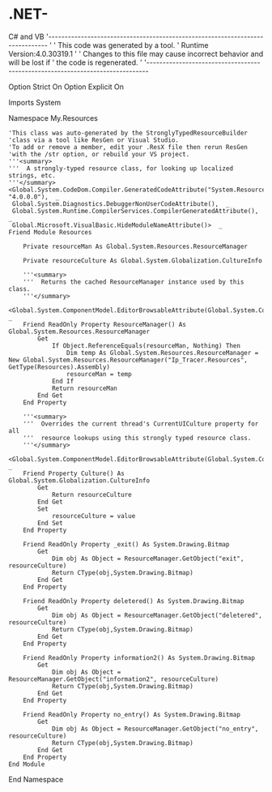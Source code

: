 # .NET-
C# and VB 
'------------------------------------------------------------------------------
' <auto-generated>
'     This code was generated by a tool.
'     Runtime Version:4.0.30319.1
'
'     Changes to this file may cause incorrect behavior and will be lost if
'     the code is regenerated.
' </auto-generated>
'------------------------------------------------------------------------------

Option Strict On
Option Explicit On

Imports System

Namespace My.Resources
    
    'This class was auto-generated by the StronglyTypedResourceBuilder
    'class via a tool like ResGen or Visual Studio.
    'To add or remove a member, edit your .ResX file then rerun ResGen
    'with the /str option, or rebuild your VS project.
    '''<summary>
    '''  A strongly-typed resource class, for looking up localized strings, etc.
    '''</summary>
    <Global.System.CodeDom.Compiler.GeneratedCodeAttribute("System.Resources.Tools.StronglyTypedResourceBuilder", "4.0.0.0"),  _
     Global.System.Diagnostics.DebuggerNonUserCodeAttribute(),  _
     Global.System.Runtime.CompilerServices.CompilerGeneratedAttribute(),  _
     Global.Microsoft.VisualBasic.HideModuleNameAttribute()>  _
    Friend Module Resources
        
        Private resourceMan As Global.System.Resources.ResourceManager
        
        Private resourceCulture As Global.System.Globalization.CultureInfo
        
        '''<summary>
        '''  Returns the cached ResourceManager instance used by this class.
        '''</summary>
        <Global.System.ComponentModel.EditorBrowsableAttribute(Global.System.ComponentModel.EditorBrowsableState.Advanced)>  _
        Friend ReadOnly Property ResourceManager() As Global.System.Resources.ResourceManager
            Get
                If Object.ReferenceEquals(resourceMan, Nothing) Then
                    Dim temp As Global.System.Resources.ResourceManager = New Global.System.Resources.ResourceManager("Ip_Tracer.Resources", GetType(Resources).Assembly)
                    resourceMan = temp
                End If
                Return resourceMan
            End Get
        End Property
        
        '''<summary>
        '''  Overrides the current thread's CurrentUICulture property for all
        '''  resource lookups using this strongly typed resource class.
        '''</summary>
        <Global.System.ComponentModel.EditorBrowsableAttribute(Global.System.ComponentModel.EditorBrowsableState.Advanced)>  _
        Friend Property Culture() As Global.System.Globalization.CultureInfo
            Get
                Return resourceCulture
            End Get
            Set
                resourceCulture = value
            End Set
        End Property
        
        Friend ReadOnly Property _exit() As System.Drawing.Bitmap
            Get
                Dim obj As Object = ResourceManager.GetObject("exit", resourceCulture)
                Return CType(obj,System.Drawing.Bitmap)
            End Get
        End Property
        
        Friend ReadOnly Property deletered() As System.Drawing.Bitmap
            Get
                Dim obj As Object = ResourceManager.GetObject("deletered", resourceCulture)
                Return CType(obj,System.Drawing.Bitmap)
            End Get
        End Property
        
        Friend ReadOnly Property information2() As System.Drawing.Bitmap
            Get
                Dim obj As Object = ResourceManager.GetObject("information2", resourceCulture)
                Return CType(obj,System.Drawing.Bitmap)
            End Get
        End Property
        
        Friend ReadOnly Property no_entry() As System.Drawing.Bitmap
            Get
                Dim obj As Object = ResourceManager.GetObject("no_entry", resourceCulture)
                Return CType(obj,System.Drawing.Bitmap)
            End Get
        End Property
    End Module
End Namespace
